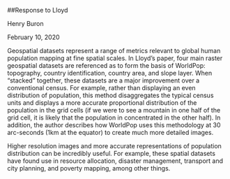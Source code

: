 ##Response to Lloyd

Henry Buron

February 10, 2020

Geospatial datasets represent a range of metrics relevant to global human population mapping at fine spatial scales. In Lloyd’s paper, four main raster geospatial datasets are referenced as to form the basis of WorldPop: topography, country identification, country area, and slope layer. When “stacked” together, these datasets are a major improvement over a conventional census. For example, rather than displaying an even distribution of population, this method disaggregates the typical census units and displays a more accurate proportional distribution of the population in the grid cells (if we were to see a mountain in one half of the grid cell, it is likely that the population in concentrated in the other half). In addition, the author describes how WorldPop uses this methodology at 30 arc-seconds (1km at the equator) to create much more detailed images. 

Higher resolution images and more accurate representations of population distribution can be incredibly useful. For example, these spatial datasets have found use in resource allocation, disaster management, transport and city planning, and poverty mapping, among other things. 
